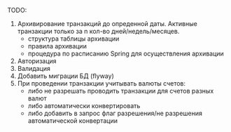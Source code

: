 TODO:
1. Архивирование транзакций до опреденной даты. 
Активные транзакции только за n кол-во дней/недель/месяцев. 
    - структура таблицы архивации
    - правила архивации
    - процедура по расписанию Spring для осуществления архивации
2. Авторизация
3. Валидация
4. Добавить миграции БД (flyway)
5. При проведении транзакции учитывать валюты счетов:
   - либо не разрешать проводить транзакции для счетов разных валют
   - либо автоматически конвертировать
   - либо добавить в запрос флаг разрешения/не разрешения автоматической конвертации